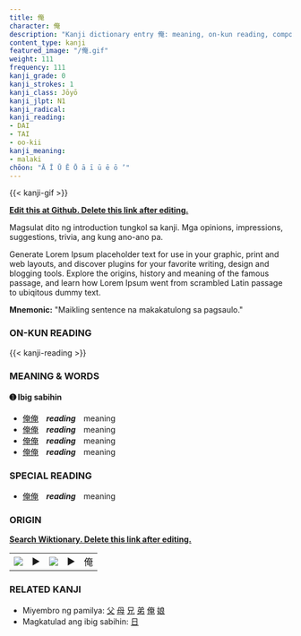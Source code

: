 ```yaml
---
title: 俺
character: 俺
description: "Kanji dictionary entry 俺: meaning, on-kun reading, compounds, origin, related kanji"
content_type: kanji
featured_image: "/俺.gif"
weight: 111
frequency: 111
kanji_grade: 0
kanji_strokes: 1
kanji_class: Jōyō
kanji_jlpt: N1
kanji_radical: 
kanji_reading: 
- DAI
- TAI
- oo-kii
kanji_meaning:
- malaki
chōon: "Ā Ī Ū Ē Ō ā ī ū ē ō ’"
---
```

[//]: # (Don't edit the line below. Kanji animated GIF code is automatically generated.)
{{< kanji-gif >}}

[//]: # (Edit below this line.)

**[Edit this at Github. Delete this link after editing.](https://github.com/tim0g/tim/tree/main/content/kanji/俺/index.md)**

Magsulat dito ng introduction tungkol sa kanji. Mga opinions, impressions, suggestions, trivia, ang kung ano-ano pa.

Generate Lorem Ipsum placeholder text for use in your graphic, print and web layouts, and discover plugins for your favorite writing, design and blogging tools. Explore the origins, history and meaning of the famous passage, and learn how Lorem Ipsum went from scrambled Latin passage to ubiqitous dummy text.
 
**Mnemonic:** "Maikling sentence na makakatulong sa pagsaulo."

### ON-KUN READING

[//]: # (Don't edit the line below. ON-KUN READING code is automatically generated.)
{{< kanji-reading >}}

### MEANING & WORDS

#### ➊ **Ibig sabihin**
  - [俺](../俺)[俺](../俺)　***reading***　meaning
  - [俺](../俺)[俺](../俺)　***reading***　meaning
  - [俺](../俺)[俺](../俺)　***reading***　meaning
  - [俺](../俺)[俺](../俺)　***reading***　meaning

### SPECIAL READING
  - [俺](../俺)[俺](../俺)　***reading***　meaning

### ORIGIN

**[Search Wiktionary. Delete this link after editing.](https://wiktionary.org/wiki/俺)**
<table class="kanji-table"><tr><td>
<img src="60px-俺-bronze.svg.png">
</td><td>▶</td><td>
<img src="60px-俺-oracle.svg.png">
</td><td>▶</td>
<td class="kanji-origin">俺</td>
</tr></table>

### RELATED KANJI
- Miyembro ng pamilya: [父](../父) [母](../母) [兄](../兄) [弟](../弟) [俺](../俺) [娘](../娘)
- Magkatulad ang ibig sabihin: [日](../日)
